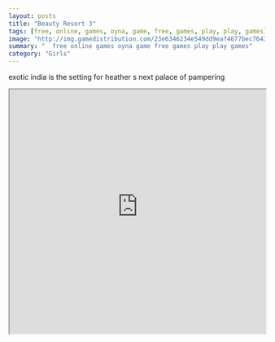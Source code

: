 ```yaml
---
layout: posts
title: "Beauty Resort 3"
tags: [free, online, games, oyna, game, free, games, play, play, games]
image: "http://img.gamedistribution.com/23e6346234e549dd9eaf4677bec76437.jpg"
summary: "  free online games oyna game free games play play games"
category: "Girls"
---
```


exotic india is the setting for heather s next palace of pampering

<iframe width="100%" height="480px;" src="http://flash.gamedistribution.com?game=23e6346234e549dd9eaf4677bec76437"></iframe>